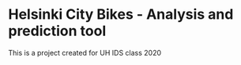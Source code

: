 # Helsinki City Bikes - Analysis and prediction tool
This is a project created for UH IDS class 2020
